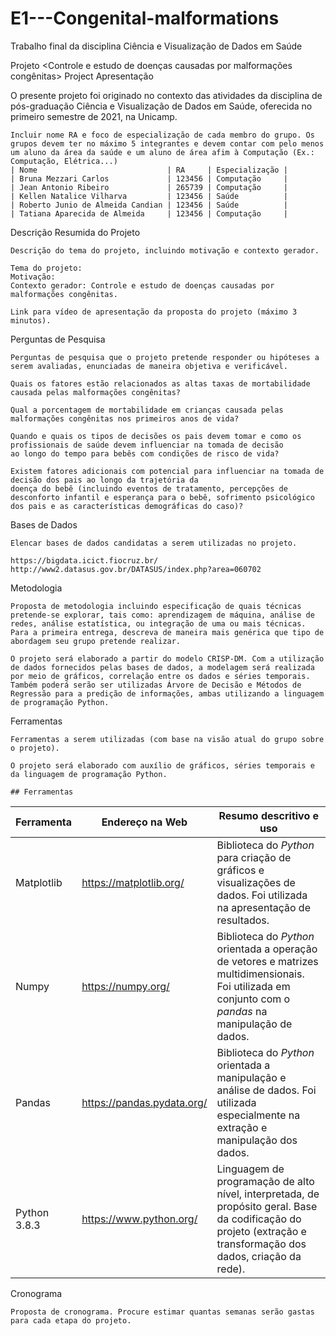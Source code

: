 # E1---Congenital-malformations
Trabalho final da disciplina Ciência e Visualização de Dados em Saúde

Projeto <Controle e estudo de doenças causadas por malformações congênitas>
Project <Control and study of diseases caused by congenital malformations>
Apresentação

O presente projeto foi originado no contexto das atividades da disciplina de pós-graduação Ciência e Visualização de Dados em Saúde, oferecida no primeiro semestre de 2021, na Unicamp.

    Incluir nome RA e foco de especialização de cada membro do grupo. Os grupos devem ter no máximo 5 integrantes e devem contar com pelo menos um aluno da área da saúde e um aluno de área afim à Computação (Ex.: Computação, Elétrica...)
    | Nome                             | RA 	| Especialização |
    | Bruna Mezzari Carlos             | 123456 | Computação     |
    | Jean Antonio Ribeiro             | 265739 | Computação     |
    | Kellen Natalice Vilharva         | 123456 | Saúde          |
    | Roberto Junio de Almeida Candian | 123456 | Saúde          |
    | Tatiana Aparecida de Almeida     | 123456 | Computação     |

Descrição Resumida do Projeto

    Descrição do tema do projeto, incluindo motivação e contexto gerador.
    
    Tema do projeto: 
    Motivação: 
    Contexto gerador: Controle e estudo de doenças causadas por malformações congênitas.

    Link para vídeo de apresentação da proposta do projeto (máximo 3 minutos).

Perguntas de Pesquisa

    Perguntas de pesquisa que o projeto pretende responder ou hipóteses a serem avaliadas, enunciadas de maneira objetiva e verificável.
    
    Quais os fatores estão relacionados as altas taxas de mortabilidade causada pelas malformações congênitas?
    
    Qual a porcentagem de mortabilidade em crianças causada pelas malformações congênitas nos primeiros anos de vida?
    
    Quando e quais os tipos de decisões os pais devem tomar e como os profissionais de saúde devem influenciar na tomada de decisão 
    ao longo do tempo para bebês com condições de risco de vida?
    
    Existem fatores adicionais com potencial para influenciar na tomada de decisão dos pais ao longo da trajetória da 
    doença do bebê (incluindo eventos de tratamento, percepções de desconforto infantil e esperança para o bebê, sofrimento psicológico 
    dos pais e as características demográficas do caso)?

Bases de Dados

    Elencar bases de dados candidatas a serem utilizadas no projeto.
    
    https://bigdata.icict.fiocruz.br/
    http://www2.datasus.gov.br/DATASUS/index.php?area=060702

Metodologia

    Proposta de metodologia incluindo especificação de quais técnicas pretende-se explorar, tais como: aprendizagem de máquina, análise de redes, análise estatística, ou integração de uma ou mais técnicas. Para a primeira entrega, descreva de maneira mais genérica que tipo de abordagem seu grupo pretende realizar.
    
    O projeto será elaborado a partir do modelo CRISP-DM. Com a utilização de dados fornecidos pelas bases de dados, a modelagem será realizada por meio de gráficos, correlação entre os dados e séries temporais. Também poderá serão ser utilizadas Árvore de Decisão e Métodos de Regressão para a predição de informações, ambas utilizando a linguagem de programação Python. 

Ferramentas

    Ferramentas a serem utilizadas (com base na visão atual do grupo sobre o projeto).
    
    O projeto será elaborado com auxílio de gráficos, séries temporais e da linguagem de programação Python.
    
    ## Ferramentas

Ferramenta | Endereço na Web | Resumo descritivo e uso
----- | ----- | -----
Matplotlib | https://matplotlib.org/ | Biblioteca do _Python_ para criação de gráficos e visualizações de dados. Foi utilizada na apresentação de resultados.
Numpy | https://numpy.org/ | Biblioteca do _Python_ orientada a operação de vetores e matrizes multidimensionais. Foi utilizada em conjunto com o _pandas_ na manipulação de dados.
Pandas | https://pandas.pydata.org/ | Biblioteca do _Python_ orientada a manipulação e análise de dados. Foi utilizada especialmente na extração e manipulação dos dados.
Python 3.8.3 | https://www.python.org/ | Linguagem de programação de alto nível, interpretada, de propósito geral. Base da codificação do projeto (extração e transformação dos dados, criação da rede).


Cronograma

    Proposta de cronograma. Procure estimar quantas semanas serão gastas para cada etapa do projeto.
